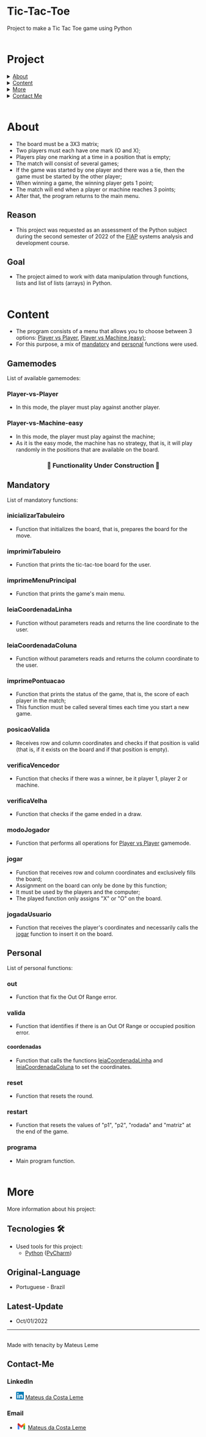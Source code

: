 # Tic-Tac-Toe
Project to make a Tic Tac Toe game using Python
<br><br>
# Project

<details>
<summary><a href="#About">About</a></summary>

* [Reason](#Reason)
* [Goal](#Goal)
</details>

<details>
<summary><a href="#Content">Content</a></summary>

* <details>
    <summary><a href="#Gamemodes">Gamemodes</a></summary>

    * [Player vs Player](#Player-vs-Player)
    * [Player vs Machine (easy)](#Player-vs-Machine-easy)

* <details>
    <summary><a href="#Mandatory">Mandatory</a></summary>

    * [inicializarTabuleiro](#inicializarTabuleiro)
    * [imprimirTabuleiro](#imprimirTabuleiro)
    * [imprimeMenuPrincipal](#imprimeMenuPrincipal)
    * [leiaCoordenadaLinha](#leiaCoordenadaLinha)
    * [leiaCoordenadaColuna](#leiaCoordenadaColuna)
    * [imprimePontuacao](#imprimePontuacao)
    * [posicaoValida](#posicaoValida)
    * [verificaVencedor](#verificaVencedor)
    * [verificaVelha](#verificaVelha)
    * [modoJogador](#modoJogador)
    * [jogar](#jogar)
    * [jogadaUsuario](#jogadaUsuario)  

* <details>
    <summary><a href="#Personal">Personal</a></summary>

    * [out](#out)
    * [valida](#valida)
    * [coordenadas](#coordenadas)
    * [reset](#reset)
    * [restart](#restart)
    * [programa](#programa)
    

</details>
</details>

<details>
<summary><a href="#More">More</a></summary>

* [Tecnologies](#Tecnologies)
* [Original Language](#Original-Language)
* [Latest Update](#Latest-Update) 
</details>

<details>
<summary><a href="#Contact-Me">Contact Me</a></summary>

* [LinkedIn](#LinkedIn)
* [Email](#Email)
</details>
<br>

# About
* The board must be a 3X3 matrix;
* Two players must each have one mark (O and X);
* Players play one marking at a time in a position that is empty;
* The match will consist of several games;
* If the game was started by one player and there was a tie, then the game must be started by the other player;
* When winning a game, the winning player gets 1 point;
* The match will end when a player or machine reaches 3 points;
* After that, the program returns to the main menu.

## Reason
* This project was requested as an assessment of the Python subject during the second semester of 2022 of the [FIAP](https://www.fiap.com.br/?msclkid=21318f39943217618b84ec01f5bc0435) systems analysis and development course.
## Goal
* The project aimed to work with data manipulation through functions, lists and list of lists (arrays) in Python.
<br><br>

# Content
* The program consists of a menu that allows you to choose between 3 options: [Player vs Player](#Player-vs-Player), [Player vs Machine (easy)](#Player-vs-Machine-easy);
* For this purpose, a mix of [mandatory](#Mandatory) and [personal](#Personal) functions were used.

## Gamemodes
List of available gamemodes:
### Player-vs-Player
* In this mode, the player must play against another player.
### Player-vs-Machine-easy
* In this mode, the player must play against the machine;
* As it is the easy mode, the machine has no strategy, that is, it will play randomly in the positions that are available on the board.
<h3 align="center">🚧 Functionality Under Construction 🚧</h3>

## Mandatory
List of mandatory functions:
### inicializarTabuleiro
* Function that initializes the board, that is, prepares the board for the move.
### imprimirTabuleiro
* Function that prints the tic-tac-toe board for the user.
### imprimeMenuPrincipal
* Function that prints the game's main menu.
### leiaCoordenadaLinha
* Function without parameters reads and returns the line coordinate to the user.
### leiaCoordenadaColuna
* Function without parameters reads and returns the column coordinate to the user.
### imprimePontuacao
* Function that prints the status of the game, that is, the score of each player in the match;
* This function must be called several times each time you start a new game.
### posicaoValida
* Receives row and column coordinates and checks if that position is valid (that is, if it exists on the board and if that position is empty).
### verificaVencedor
* Function that checks if there was a winner, be it player 1, player 2 or machine.
### verificaVelha
* Function that checks if the game ended in a draw.
### modoJogador
* Function that performs all operations for [Player vs Player](#Player-vs-Player) gamemode.
### jogar
* Function that receives row and column coordinates and exclusively fills the board;
* Assignment on the board can only be done by this function;
* It must be used by the players and the computer;
* The played function only assigns "X" or "O" on the board.
### jogadaUsuario
* Function that receives the player's coordinates and necessarily calls the [jogar](#jogar) function to insert it on the board.
## Personal
List of personal functions:
### out
* Function that fix the Out Of Range error.
### valida
* Function that identifies if there is an Out Of Range or occupied position error.
#### coordenadas
* Function that calls the functions [leiaCoordenadaLinha](#leiaCoordenadaLinha) and [leiaCoordenadaColuna](#leiaCoordenadaColuna) to set the coordinates.
### reset
* Function that resets the round.
### restart
* Function that resets the values of "p1", "p2", "rodada" and "matriz" at the end of the game.
### programa
* Main program function.
<br><br>

# More
More information about his project:
## Tecnologies 🛠️
* Used tools for this project:
    - [Python](https://www.python.org/) ([PyCharm](https://www.jetbrains.com/pycharm/))

## Original-Language
* Portuguese - Brazil
## Latest-Update
* Oct/01/2022
---
<br>Made with tenacity by Mateus Leme

## Contact-Me

### LinkedIn
* <img alt="LinkedIn" title="LinkedIn" src="./github/img/linkedin.png" width="20vw" height="20vh"> <a href="https://www.linkedin.com/in/mateus-da-costa-leme-35a5ab235/">Mateus da Costa Leme</a>

### Email
* <img alt="Gmail" title="Gmail" src="./github/img/gmail.png" width="27vw" height="17vh"> <a href="mateusdacostaleme@gmail.com">Mateus da Costa Leme</a>



<!--<h4 align="center">
        🚧 READ.ME Under construction 🚧
    </h4>-->
